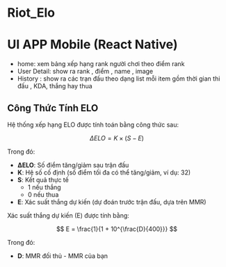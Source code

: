 # Riot_Elo



# UI APP Mobile (React Native) 

 - home: xem bảng xếp hạng rank người chơi theo điểm rank
 - User Detail:  show ra rank , điểm , name , image
 - History : show ra các trạn đấu theo dạng list mỗi item gồm thời gian thi đấu , KDA, thắng hay thua




## Công Thức Tính ELO

Hệ thống xếp hạng ELO được tính toán bằng công thức sau:

$$
\Delta ELO = K \times (S - E)
$$

Trong đó:
- **ΔELO**: Số điểm tăng/giảm sau trận đấu
- **K**: Hệ số cố định (số điểm tối đa có thể tăng/giảm, ví dụ: 32)
- **S**: Kết quả thực tế
  - 1 nếu thắng
  - 0 nếu thua
- **E**: Xác suất thắng dự kiến (dự đoán trước trận đấu, dựa trên MMR)

Xác suất thắng dự kiến (E) được tính bằng:

$$
E = \frac{1}{1 + 10^{\frac{D}{400}}}
$$

Trong đó:
- **D**: MMR đối thủ - MMR của bạn

